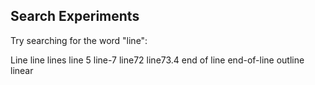 ## Search Experiments
Try searching for the word "line":

Line
line
lines
line 5
line-7
line72
line73.4
end of line
end-of-line
outline
linear
